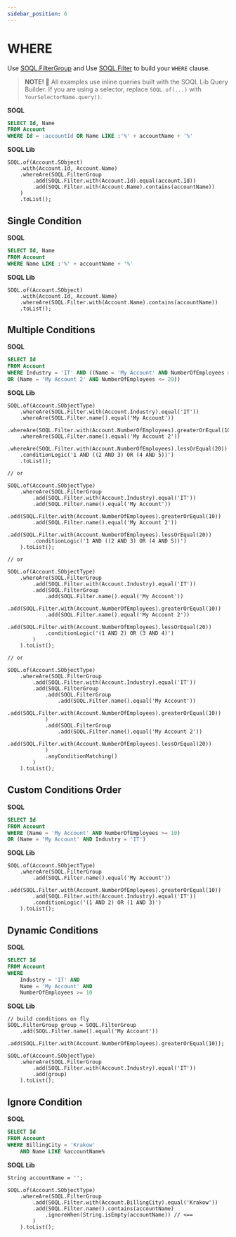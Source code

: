 ```yaml
---
sidebar_position: 6
---
```


# WHERE

Use [SOQL.FilterGroup](../../api/standard-soql/soql-filters-group.md) and Use [SOQL.Filter](../../api/standard-soql/soql-filter.md) to build your `WHERE` clause.


> **NOTE! 🚨**
> All examples use inline queries built with the SOQL Lib Query Builder.
> If you are using a selector, replace `SOQL.of(...)` with `YourSelectorName.query()`.

**SOQL**

```sql
SELECT Id, Name
FROM Account
WHERE Id = :accountId OR Name LIKE :'%' + accountName + '%'
```

**SOQL Lib**

```apex
SOQL.of(Account.SObject)
    .with(Account.Id, Account.Name)
    .whereAre(SOQL.FilterGroup
        .add(SOQL.Filter.with(Account.Id).equal(account.Id))
        .add(SOQL.Filter.with(Account.Name).contains(accountName))
    )
    .toList();
```

## Single Condition

**SOQL**

```sql
SELECT Id, Name
FROM Account
WHERE Name LIKE :'%' + accountName + '%'
```

**SOQL Lib**

```apex
SOQL.of(Account.SObject)
    .with(Account.Id, Account.Name)
    .whereAre(SOQL.Filter.with(Account.Name).contains(accountName))
    .toList();
```

## Multiple Conditions

**SOQL**

```sql
SELECT Id
FROM Account
WHERE Industry = 'IT' AND ((Name = 'My Account' AND NumberOfEmployees >= 10)
OR (Name = 'My Account 2' AND NumberOfEmployees <= 20))
```

**SOQL Lib**

```apex
SOQL.of(Account.SObjectType)
    .whereAre(SOQL.Filter.with(Account.Industry).equal('IT'))
    .whereAre(SOQL.Filter.name().equal('My Account'))
    .whereAre(SOQL.Filter.with(Account.NumberOfEmployees).greaterOrEqual(10))
    .whereAre(SOQL.Filter.name().equal('My Account 2'))
    .whereAre(SOQL.Filter.with(Account.NumberOfEmployees).lessOrEqual(20))
    .conditionLogic('1 AND ((2 AND 3) OR (4 AND 5))')
    .toList();

// or

SOQL.of(Account.SObjectType)
    .whereAre(SOQL.FilterGroup
        .add(SOQL.Filter.with(Account.Industry).equal('IT'))
        .add(SOQL.Filter.name().equal('My Account'))
        .add(SOQL.Filter.with(Account.NumberOfEmployees).greaterOrEqual(10))
        .add(SOQL.Filter.name().equal('My Account 2'))
        .add(SOQL.Filter.with(Account.NumberOfEmployees).lessOrEqual(20))
        .conditionLogic('1 AND ((2 AND 3) OR (4 AND 5))')
    ).toList();

// or

SOQL.of(Account.SObjectType)
    .whereAre(SOQL.FilterGroup
        .add(SOQL.Filter.with(Account.Industry).equal('IT'))
        .add(SOQL.FilterGroup
            .add(SOQL.Filter.name().equal('My Account'))
            .add(SOQL.Filter.with(Account.NumberOfEmployees).greaterOrEqual(10))
            .add(SOQL.Filter.name().equal('My Account 2'))
            .add(SOQL.Filter.with(Account.NumberOfEmployees).lessOrEqual(20))
            .conditionLogic('(1 AND 2) OR (3 AND 4)')
        )
    ).toList();

// or

SOQL.of(Account.SObjectType)
    .whereAre(SOQL.FilterGroup
        .add(SOQL.Filter.with(Account.Industry).equal('IT'))
        .add(SOQL.FilterGroup
            .add(SOQL.FilterGroup
                .add(SOQL.Filter.name().equal('My Account'))
                .add(SOQL.Filter.with(Account.NumberOfEmployees).greaterOrEqual(10))
            )
            .add(SOQL.FilterGroup
                .add(SOQL.Filter.name().equal('My Account 2'))
                .add(SOQL.Filter.with(Account.NumberOfEmployees).lessOrEqual(20))
            )
            .anyConditionMatching()
        )
    ).toList();
```

## Custom Conditions Order

**SOQL**

```sql
SELECT Id
FROM Account
WHERE (Name = 'My Account' AND NumberOfEmployees >= 10)
OR (Name = 'My Account' AND Industry = 'IT')
```

**SOQL Lib**

```apex
SOQL.of(Account.SObjectType)
    .whereAre(SOQL.FilterGroup
        .add(SOQL.Filter.name().equal('My Account'))
        .add(SOQL.Filter.with(Account.NumberOfEmployees).greaterOrEqual(10))
        .add(SOQL.Filter.with(Account.Industry).equal('IT'))
        .conditionLogic('(1 AND 2) OR (1 AND 3)')
    ).toList();
```

## Dynamic Conditions

**SOQL**

```sql
SELECT Id
FROM Account
WHERE
    Industry = 'IT' AND
    Name = 'My Account' AND
    NumberOfEmployees >= 10
```

**SOQL Lib**

```apex
// build conditions on fly
SOQL.FilterGroup group = SOQL.FilterGroup
    .add(SOQL.Filter.name().equal('My Account'))
    .add(SOQL.Filter.with(Account.NumberOfEmployees).greaterOrEqual(10));

SOQL.of(Account.SObjectType)
    .whereAre(SOQL.FilterGroup
        .add(SOQL.Filter.with(Account.Industry).equal('IT'))
        .add(group)
    ).toList();
```

## Ignore Condition

**SOQL**

```sql
SELECT Id
FROM Account
WHERE BillingCity = 'Krakow'
    AND Name LIKE %accountName%
```

**SOQL Lib**

```apex
String accountName = '';

SOQL.of(Account.SObjectType)
    .whereAre(SOQL.FilterGroup
        .add(SOQL.Filter.with(Account.BillingCity).equal('Krakow'))
        .add(SOQL.Filter.name().contains(accountName)
            .ignoreWhen(String.isEmpty(accountName)) // <==
        )
    ).toList();
```
